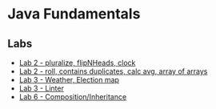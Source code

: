 # Java Fundamentals

## Labs
- [Lab 2 - pluralize, flipNHeads, clock](https://github.com/KKetter/java-fundamentals/blob/master/basics/Main.java)
- [Lab 2 - roll, contains duplicates, calc avg, array of arrays](https://github.com/KKetter/java-fundamentals/blob/Lab02-Setup/basiclibrary/src/main/java/basiclibrary/Library.java)
- [Lab 3 - Weather, Election map ](https://github.com/KKetter/java-fundamentals/blob/Lab03/basiclibrary/src/main/java/basiclibrary/Library.java)
- [Lab 3 - Linter]()
- [Lab 6 - Composition/Inheritance](https://github.com/KKetter/java-fundamentals/tree/master/inheritance/src/main/java/inheritance)